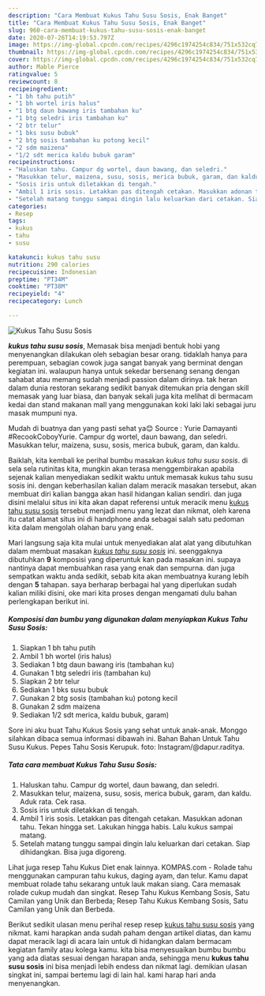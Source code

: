 ```yaml
---
description: "Cara Membuat Kukus Tahu Susu Sosis, Enak Banget"
title: "Cara Membuat Kukus Tahu Susu Sosis, Enak Banget"
slug: 960-cara-membuat-kukus-tahu-susu-sosis-enak-banget
date: 2020-07-26T14:19:53.797Z
image: https://img-global.cpcdn.com/recipes/4296c1974254c834/751x532cq70/kukus-tahu-susu-sosis-foto-resep-utama.jpg
thumbnail: https://img-global.cpcdn.com/recipes/4296c1974254c834/751x532cq70/kukus-tahu-susu-sosis-foto-resep-utama.jpg
cover: https://img-global.cpcdn.com/recipes/4296c1974254c834/751x532cq70/kukus-tahu-susu-sosis-foto-resep-utama.jpg
author: Mable Pierce
ratingvalue: 5
reviewcount: 8
recipeingredient:
- "1 bh tahu putih"
- "1 bh wortel iris halus"
- "1 btg daun bawang iris tambahan ku"
- "1 btg seledri iris tambahan ku"
- "2 btr telur"
- "1 bks susu bubuk"
- "2 btg sosis tambahan ku potong kecil"
- "2 sdm maizena"
- "1/2 sdt merica kaldu bubuk garam"
recipeinstructions:
- "Haluskan tahu. Campur dg wortel, daun bawang, dan seledri."
- "Masukkan telur, maizena, susu, sosis, merica bubuk, garam, dan kaldu. Aduk rata. Cek rasa."
- "Sosis iris untuk diletakkan di tengah."
- "Ambil 1 iris sosis. Letakkan pas ditengah cetakan. Masukkan adonan tahu. Tekan hingga set. Lakukan hingga habis. Lalu kukus sampai matang."
- "Setelah matang tunggu sampai dingin lalu keluarkan dari cetakan. Siap dihidangkan. Bisa juga digoreng."
categories:
- Resep
tags:
- kukus
- tahu
- susu

katakunci: kukus tahu susu 
nutrition: 290 calories
recipecuisine: Indonesian
preptime: "PT34M"
cooktime: "PT38M"
recipeyield: "4"
recipecategory: Lunch

---
```



![Kukus Tahu Susu Sosis](https://img-global.cpcdn.com/recipes/4296c1974254c834/751x532cq70/kukus-tahu-susu-sosis-foto-resep-utama.jpg)

<b><i>kukus tahu susu sosis</i></b>, Memasak bisa menjadi bentuk hobi yang menyenangkan dilakukan oleh sebagian besar orang. tidaklah hanya para perempuan, sebagian cowok juga sangat banyak yang berminat dengan kegiatan ini. walaupun hanya untuk sekedar bersenang senang dengan sahabat atau memang sudah menjadi passion dalam dirinya. tak heran dalam dunia restoran sekarang sedikit banyak ditemukan pria dengan skill memasak yang luar biasa, dan banyak sekali juga kita melihat di bermacam kedai dan stand makanan mall yang menggunakan koki laki laki sebagai juru masak mumpuni nya.

Mudah di buatnya dan yang pasti sehat ya😊 Source : Yurie Damayanti #RecookCoboyYurie. Campur dg wortel, daun bawang, dan seledri. Masukkan telur, maizena, susu, sosis, merica bubuk, garam, dan kaldu.

Baiklah, kita kembali ke perihal bumbu masakan <i>kukus tahu susu sosis</i>. di sela sela rutinitas kita, mungkin akan terasa menggembirakan apabila sejenak kalian menyediakan sedikit waktu untuk memasak kukus tahu susu sosis ini. dengan keberhasilan kalian dalam meracik masakan tersebut, akan membuat diri kalian bangga akan hasil hidangan kalian sendiri. dan juga disini melalui situs ini kita akan dapat referensi untuk meracik menu <u>kukus tahu susu sosis</u> tersebut menjadi menu yang lezat dan nikmat, oleh karena itu catat alamat situs ini di handphone anda sebagai salah satu pedoman kita dalam mengolah olahan baru yang enak.


Mari langsung saja kita mulai untuk menyediakan alat alat yang dibutuhkan dalam membuat masakan <u><i>kukus tahu susu sosis</i></u> ini. seenggaknya dibutuhkan <b>9</b> komposisi yang diperuntuk kan pada masakan ini. supaya nantinya dapat membuahkan rasa yang enak dan sempurna. dan juga sempatkan waktu anda sedikit, sebab kita akan membuatnya kurang lebih dengan <b>5</b> tahapan. saya berharap berbagai hal yang diperlukan sudah kalian miliki disini, oke mari kita proses dengan mengamati dulu bahan perlengkapan berikut ini.

<!--inarticleads1-->

##### Komposisi dan bumbu yang digunakan dalam menyiapkan Kukus Tahu Susu Sosis:

1. Siapkan 1 bh tahu putih
1. Ambil 1 bh wortel (iris halus)
1. Sediakan 1 btg daun bawang iris (tambahan ku)
1. Gunakan 1 btg seledri iris (tambahan ku)
1. Siapkan 2 btr telur
1. Sediakan 1 bks susu bubuk
1. Gunakan 2 btg sosis (tambahan ku) potong kecil
1. Gunakan 2 sdm maizena
1. Sediakan 1/2 sdt merica, kaldu bubuk, garam)


Sore ini aku buat Tahu Kukus Sosis yang sehat untuk anak-anak. Monggo silahkan dibaca semua informasi dibawah ini. Bahan Bahan Untuk Tahu Susu Kukus. Pepes Tahu Sosis Kerupuk. foto: Instagram/@dapur.raditya. 

<!--inarticleads2-->

##### Tata cara membuat Kukus Tahu Susu Sosis:

1. Haluskan tahu. Campur dg wortel, daun bawang, dan seledri.
1. Masukkan telur, maizena, susu, sosis, merica bubuk, garam, dan kaldu. Aduk rata. Cek rasa.
1. Sosis iris untuk diletakkan di tengah.
1. Ambil 1 iris sosis. Letakkan pas ditengah cetakan. Masukkan adonan tahu. Tekan hingga set. Lakukan hingga habis. Lalu kukus sampai matang.
1. Setelah matang tunggu sampai dingin lalu keluarkan dari cetakan. Siap dihidangkan. Bisa juga digoreng.


Lihat juga resep Tahu Kukus Diet enak lainnya. KOMPAS.com - Rolade tahu menggunakan campuran tahu kukus, daging ayam, dan telur. Kamu dapat membuat rolade tahu sekarang untuk lauk makan siang. Cara memasak rolade cukup mudah dan singkat. Resep Tahu Kukus Kembang Sosis, Satu Camilan yang Unik dan Berbeda; Resep Tahu Kukus Kembang Sosis, Satu Camilan yang Unik dan Berbeda. 

Berikut sedikit ulasan menu perihal resep resep <u>kukus tahu susu sosis</u> yang nikmat. kami harapkan anda sudah paham dengan artikel diatas, dan kamu dapat meracik lagi di acara lain untuk di hidangkan dalam bermacam kegiatan family atau kolega kamu. kita bisa menyesuaikan bumbu bumbu yang ada diatas sesuai dengan harapan anda, sehingga menu <b>kukus tahu susu sosis</b> ini bisa menjadi lebih endess dan nikmat lagi. demikian ulasan singkat ini, sampai bertemu lagi di lain hal. kami harap hari anda menyenangkan.
